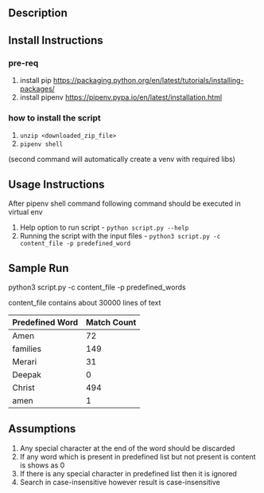 ## Description

## Install Instructions
### pre-req
1. install pip https://packaging.python.org/en/latest/tutorials/installing-packages/
2. install pipenv https://pipenv.pypa.io/en/latest/installation.html

### how to install the script
1. `unzip <downloaded_zip_file>`
2. `pipenv shell`

(second command will automatically create a venv with required libs)

## Usage Instructions
After pipenv shell command following command should be executed in virtual env
1. Help option to run script - `python script.py --help`
2. Running the script with the input files - `python3 script.py -c content_file -p predefined_word`

## Sample Run
python3 script.py -c content_file -p predefined_words


content_file contains about 30000 lines of text

Predefined Word | Match Count 
--- | --- 
Amen | 72
families | 149
Merari | 31
Deepak | 0
Christ | 494
amen | 1

## Assumptions
1. Any special character at the end of the word should be discarded
2. If any word which is present in predefined list but not present is content is shows as 0
3. If there is any special character in predefined list then it is ignored
4. Search in case-insensitive however result is case-insensitive
